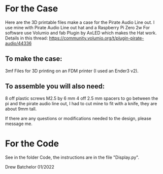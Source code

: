 # For the Case
Here are the 3D printable files make a case for the Pirate Audio Line out.
I use mine with  Pirate Audio Line out hat and a Raspberry Pi Zero 2w
For software use Volumio and fab Plugin by AxLED which makes the Hat work. Details in this thread: https://community.volumio.org/t/plugin-pirate-audio/44336

## To make the case:
3mf Files for 3D printing on an FDM printer (I used an Ender3 v2).

## To assemble you will also need: 
8 off plastic screws M2.5 by 6 mm 
4 off 2.5 mm spacers to go between the pi and the pirate audio line out, I had to cut mine to fit with a knife, they are about 9mm tall.

If there are any questions or modifications needed to the design, please message me.

# For the Code
See in the folder Code, the instructions are in the file "Display.py".

Drew Batchelor
01/2022
